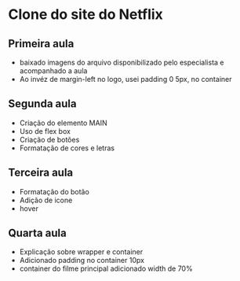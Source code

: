 # Clone do site do Netflix

## Primeira aula

- baixado imagens do arquivo disponibilizado pelo especialista e acompanhado a aula
- Ao invéz de margin-left no logo, usei padding 0 5px, no container
  
## Segunda aula

- Criação do elemento MAIN
- Uso de flex box
- Criação de botões
- Formatação de cores e letras

## Terceira aula

- Formatação do botão
- Adição de icone
- hover

## Quarta aula

- Explicação sobre wrapper e container
- Adicionado padding no container 10px
- container do filme principal adicionado width de 70%
